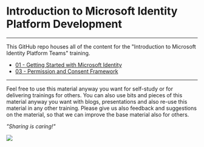 # Introduction to Microsoft Identity Platform Development

----------

This GitHub repo houses all of the content for the "Introduction to Microsoft Identity Platform Teams" training.

- [01 - Getting Started with Microsoft Identity](01%20Getting%20Started%20Microsoft%20Identity)
- [03 - Permission and Consent Framework](03%20Permission%20and%20Consent%20Framework)

----------

Feel free to use this material anyway you want for self-study or for delivering trainings for others. You can also use bits and pieces of this material anyway you want with blogs, presentations and also re-use this material in any other training. Please give us also feedback and suggestions on the material, so that we can improve the base material also for others.

*"Sharing is caring!"*

<img src="https://telemetry.sharepointpnp.com/TrainingContent/Identity/readme.md" />